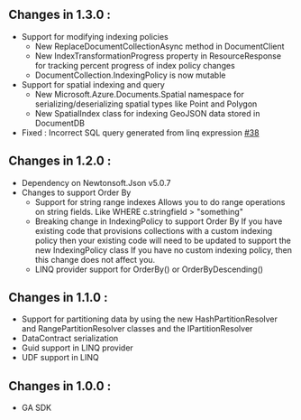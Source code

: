 ## Changes in 1.3.0 : ##
  - Support for modifying indexing policies
    - New ReplaceDocumentCollectionAsync method in DocumentClient
    - New IndexTransformationProgress property in ResourceResponse<T> for tracking percent progress of index policy changes
    - DocumentCollection.IndexingPolicy is now mutable
  - Support for spatial indexing and query
    - New Microsoft.Azure.Documents.Spatial namespace for serializing/deserializing spatial types like Point and Polygon
    - New SpatialIndex class for indexing GeoJSON data stored in DocumentDB
  - Fixed : Incorrect SQL query generated from linq expression [#38](https://github.com/Azure/azure-documentdb-net/issues/38)

## Changes in 1.2.0 : ##
- Dependency on Newtonsoft.Json v5.0.7 
- Changes to support Order By
  - Support for string range indexes
    Allows you to do range operations on string fields. Like WHERE c.stringfield > "something"
  - Breaking change in IndexingPolicy to support Order By
    If you have existing code that provisions collections with a custom indexing policy then your existing code will need to be updated to support the new IndexingPolicy class
    If you have no custom indexing policy, then this change does not affect you. 
  - LINQ provider support for OrderBy() or OrderByDescending()
  
## Changes in 1.1.0 : ##
- Support for partitioning data by using the new HashPartitionResolver and RangePartitionResolver classes and the IPartitionResolver
- DataContract serialization
- Guid support in LINQ provider
- UDF support in LINQ

## Changes in 1.0.0 : ##
- GA SDK
